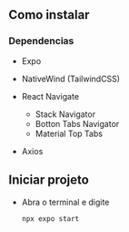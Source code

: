  ## Como instalar
  ### Dependencias 

   - Expo

   - NativeWind (TailwindCSS)

   - React Navigate
        - Stack Navigator
        - Botton Tabs Navigator
        - Material Top Tabs

   - Axios

## Iniciar projeto

  - Abra o terminal e digite
    
        npx expo start


